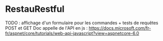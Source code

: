 # RestauRestful

TODO : affichage d'un formulaire pour les commandes + tests de requêtes POST et GET
Doc appelle de l'API en js : https://docs.microsoft.com/fr-fr/aspnet/core/tutorials/web-api-javascript?view=aspnetcore-6.0 
